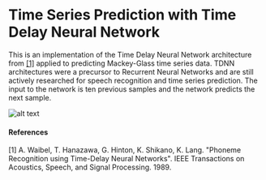 # Time Series Prediction with Time Delay Neural Network

This is an implementation of the Time Delay Neural Network architecture from [[1]](#1) applied to predicting Mackey-Glass time series data. TDNN architectures were a precursor to Recurrent Neural Networks and are still actively researched for speech recognition and time series prediction. The input to the network is ten previous samples and the network predicts the next sample.

![alt text](https://github.com/btilmon/TDNN/blob/[branch]/image.jpg?raw=true)



#### References
<a id="1">[1]</a> 
A. Waibel, T. Hanazawa, G. Hinton, K. Shikano, K. Lang. 
"Phoneme Recognition using Time-Delay Neural Networks".
IEEE Transactions on Acoustics, Speech, and Signal Processing. 1989.

